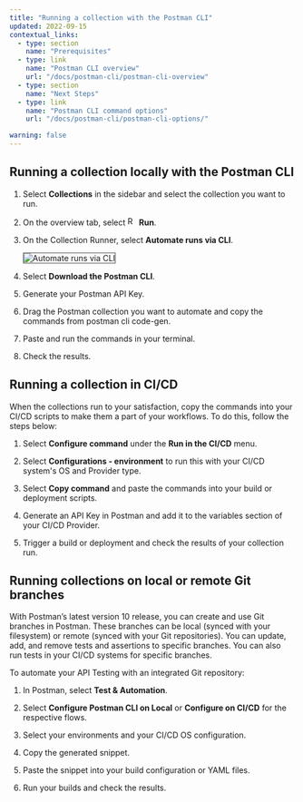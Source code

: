 ```yaml
---
title: "Running a collection with the Postman CLI"
updated: 2022-09-15
contextual_links:
  - type: section
    name: "Prerequisites"
  - type: link
    name: "Postman CLI overview"
    url: "/docs/postman-cli/postman-cli-overview"
  - type: section
    name: "Next Steps"
  - type: link
    name: "Postman CLI command options"
    url: "/docs/postman-cli/postman-cli-options/"

warning: false
---
```


## Running a collection locally with the Postman CLI

1. Select **Collections** in the sidebar and select the collection you want to run.

1. On the overview tab, select <img alt="Runner icon" src="https://assets.postman.com/postman-docs/icon-runner-v9.jpg#icon" width="16px"> **Run**.

1. On the Collection Runner, select **Automate runs via CLI**.

    <img alt="Automate runs via CLI" src="https://assets.postman.com/postman-docs/automate-cli-v10.jpg" style="border: 1px solid #4a4a4a">

1. Select **Download the Postman CLI**.

1. Generate your Postman API Key.

1. Drag the Postman collection you want to automate and copy the commands from postman cli code-gen.

1. Paste and run the commands in your terminal.

1. Check the results.

## Running a collection in CI/CD

When the collections run to your satisfaction, copy the commands into your CI/CD scripts to make them a part of your workflows. To do this, follow the steps below:

1. Select **Configure command** under the **Run in the CI/CD** menu.

1. Select **Configurations - environment** to run this with your CI/CD system's OS and Provider type.

1. Select **Copy command** and paste the commands into your build or deployment scripts.

1. Generate an API Key in Postman and add it to the variables section of your CI/CD Provider.

1. Trigger a build or deployment and check the results of your collection run.

## Running collections on local or remote Git branches

With Postman’s latest version 10 release, you can create and use Git branches in Postman. These branches can be local (synced with your filesystem) or remote (synced with your Git repositories). You can update, add, and remove tests and assertions to specific branches. You can also run tests in your CI/CD systems for specific branches.

To automate your API Testing with an integrated Git repository:

1. In Postman, select **Test & Automation**.

1. Select **Configure Postman CLI on Local** or **Configure on CI/CD** for the respective flows.

1. Select your environments and your CI/CD OS configuration.

1. Copy the generated snippet.

1. Paste the snippet into your build configuration or YAML files.

1. Run your builds and check the results.
